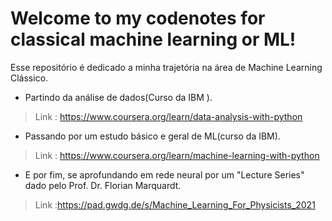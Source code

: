 #  Welcome to my codenotes for classical machine learning or ML!


Esse repositório é dedicado a minha trajetória na área de Machine Learning Clássico.
* Partindo da análise de dados(Curso da IBM ).
> Link : https://www.coursera.org/learn/data-analysis-with-python

* Passando por um estudo básico e geral de ML(curso da IBM).
> Link : https://www.coursera.org/learn/machine-learning-with-python

* E por fim, se aprofundando em rede neural por um "Lecture Series" dado pelo Prof. Dr. Florian Marquardt.
> Link :https://pad.gwdg.de/s/Machine_Learning_For_Physicists_2021
